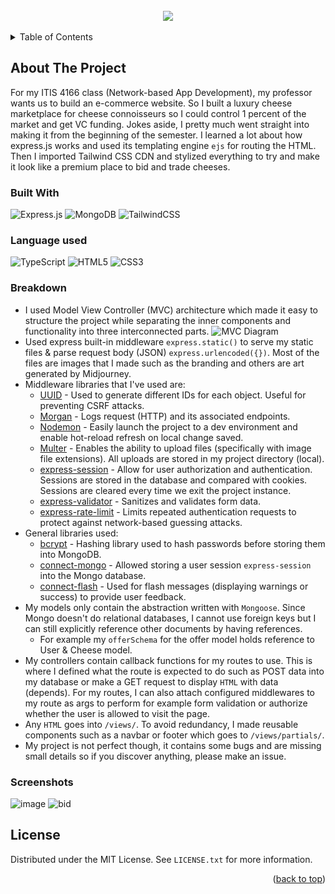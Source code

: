 <!-- PROJECT LOGO -->
<br />
<div align="center">
  <img align="center" src="https://github.com/brandonhach/Luxury-Cheese-Marketplace/assets/58790036/302b2714-d4fa-489b-ad38-80cdc30229e4"></>
</div>
<br>
<!-- TABLE OF CONTENTS -->
<details>
  <summary>Table of Contents</summary>
  <ol>
    <li>
      <a href="#about-the-project">About The Project</a>
      <ul>
        <li><a href="#built-with">Built With</a></li>
      </ul>
    </li>
    <li>
      <a href="#getting-started">Getting Started</a>
    </li>
    <li><a href="#license">License</a></li>
  </ol>
</details>

<!-- ABOUT THE PROJECT -->
## About The Project
For my ITIS 4166 class (Network-based App Development), my professor wants us to build an e-commerce website. So I built a luxury cheese marketplace for cheese connoisseurs
so I could control 1 percent of the market and get VC funding. Jokes aside, I pretty much went straight into making it from the beginning of the semester. I learned a lot about 
how express.js works and used its templating engine `ejs` for routing the HTML. Then I imported Tailwind CSS CDN and stylized everything to try and make it look like a 
premium place to bid and trade cheeses.

### Built With
![Express.js](https://img.shields.io/badge/express.js-%23404d59.svg?style=for-the-badge&logo=express&logoColor=%2361DAFB)
![MongoDB](https://img.shields.io/badge/MongoDB-%234ea94b.svg?style=for-the-badge&logo=mongodb&logoColor=white)
![TailwindCSS](https://img.shields.io/badge/Tailwind_CSS-38B2AC?style=for-the-badge&logo=tailwind-css&logoColor=white)

### Language used

![TypeScript](https://img.shields.io/badge/TypeScript-007ACC?style=for-the-badge&logo=typescript&logoColor=white)
![HTML5](https://img.shields.io/badge/html5-%23E34F26.svg?style=for-the-badge&logo=html5&logoColor=white)
![CSS3](https://img.shields.io/badge/css3-%231572B6.svg?style=for-the-badge&logo=css3&logoColor=white)

### Breakdown 
* I used Model View Controller (MVC) architecture which made it easy to structure the project while separating the inner components and functionality
  into three interconnected parts.
![MVC Diagram](https://file.notion.so/f/f/c025884c-a502-4bf6-a3d6-e4198db2829d/da436475-c6ba-4fac-8dbb-997a4e355649/Untitled.png?id=9fc45542-052b-47b5-9a0a-cd8ab44810d8&table=block&spaceId=c025884c-a502-4bf6-a3d6-e4198db2829d&expirationTimestamp=1717617600000&signature=VuqJ_wHuxsYxrJLiwvoMRIpu36Q5XHjDMNIAzBncy2s&downloadName=Untitled.png)
* Used express built-in middleware `express.static()` to serve my static files & parse request body (JSON) `express.urlencoded({})`. Most of the files are images that I made such as the branding and others are art generated by Midjourney.
* Middleware libraries that I've used are: 
  * [UUID](https://www.npmjs.com/package/uuid) - Used to generate different IDs for each object. Useful for preventing CSRF attacks.
  * [Morgan](https://www.npmjs.com/package/morgan) - Logs request (HTTP) and its associated endpoints.
  * [Nodemon](https://www.npmjs.com/package/nodemon) - Easily launch the project to a dev environment and enable hot-reload refresh on local change saved.
  * [Multer](https://www.npmjs.com/package/multer) - Enables the ability to upload files (specifically with image file extensions). All uploads are stored in my project directory (local).
  * [express-session](https://www.npmjs.com/package/express-session) - Allow for user authorization and authentication. Sessions are stored in the database and compared with cookies. Sessions are cleared every time we exit the project instance.
  * [express-validator](https://www.npmjs.com/package/express-validator) - Sanitizes and validates form data.
  * [express-rate-limit](https://www.npmjs.com/package/express-rate-limit) - Limits repeated authentication requests to protect against network-based guessing attacks.
* General libraries used:
  * [bcrypt](https://www.npmjs.com/package/bcrypt) - Hashing library used to hash passwords before storing them into MongoDB.
  * [connect-mongo](https://www.npmjs.com/package/connect-mongo) - Allowed storing a user session `express-session` into the Mongo database.
  * [connect-flash](https://www.npmjs.com/package/connect-flash) - Used for flash messages (displaying warnings or success) to provide user feedback.
* My models only contain the abstraction written with `Mongoose`. Since Mongo doesn't do relational databases, I cannot use foreign keys but I can still explicitly reference other documents by having references.
  * For example my `offerSchema` for the offer model holds reference to User & Cheese model.
* My controllers contain callback functions for my routes to use. This is where I defined what the route is expected to do such as POST data into my database or make a GET request to display `HTML` with data (depends). For my routes, I can also attach configured middlewares to my route as args to perform for example form validation or authorize whether the user is allowed to visit the page.
* Any `HTML` goes into  `/views/`. To avoid redundancy, I made reusable components such as a navbar or footer which goes to `/views/partials/`.
* My project is not perfect though, it contains some bugs and are missing small details so if you discover anything, please make an issue.
  
<!-- GETTING STARTED -->
### Screenshots
![image](https://github.com/brandonhach/Luxury-Cheese-Marketplace/assets/58790036/761cf711-e797-4b2c-b77d-960a8d05645c)
![bid](https://github.com/brandonhach/Luxury-Cheese-Marketplace/assets/58790036/f38e7084-62b8-4c49-a094-7f369c32684b)


<!-- LICENSE -->
## License

Distributed under the MIT License. See `LICENSE.txt` for more information.

<p align="right">(<a href="#readme-top">back to top</a>)</p>
